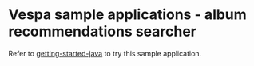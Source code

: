 <!-- Copyright Verizon Media. Licensed under the terms of the Apache 2.0 license. See LICENSE in the project root. -->
# Vespa sample applications - album recommendations searcher

Refer to [getting-started-java](https://cloud.vespa.ai/en/getting-started-java) to try this sample application.
